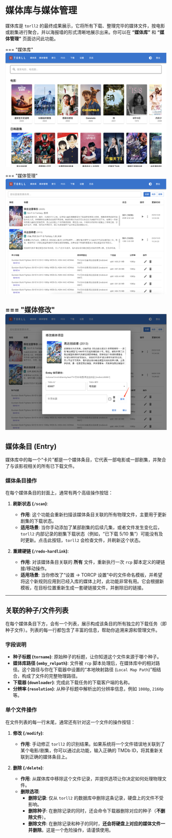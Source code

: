 # 媒体库与媒体管理

媒体库是 `torll2` 的最终成果展示，它将所有下载、整理完毕的媒体文件，按电影或剧集进行聚合，并以海报墙的形式清晰地展示出来。你可以在 **“媒体库”** 和 **“媒体管理”** 页面访问此功能。

=== "媒体库"
    ![媒体库](torll2_screenshots/media-library.png)

=== "媒体管理"
    ![媒体管理](../torll2_screenshots/media-table.png)

=== "媒体修改"
    ![修改媒体信息](../torll2_screenshots/modify-media.png)
---

## 媒体条目 (Entry)

媒体库中的每一个“卡片”都是一个媒体条目，它代表一部电影或一部剧集，并聚合了与该影视相关的所有已下载文件。

### 媒体条目操作

在每个媒体条目的封面上，通常有两个高级操作按钮：

1.  **刷新状态 (`/scan`)**: 
    - **作用**: 这个功能会重新扫描该媒体条目关联的所有物理文件，主要用于更新剧集的下载状态。
    - **适用场景**: 当你手动添加了某部剧集的后续几集，或者文件发生变化后，`torll2` 内部记录的剧集下载状态（例如，“已下载 5/10 集”）可能没有及时更新。点击此按钮，`torll2` 会检查文件，并刷新这个状态。

2.  **重建硬链 (`/redo-hardlink`)**:
    - **作用**: 对该媒体条目关联的 **所有** 文件，重新执行一次 `rcp` 脚本定义的硬链接/移动操作。
    - **适用场景**: 当你修改了“设置 -> TORCP 设置”中的文件命名模板，并希望将这个新规则应用到已经入库的媒体上时，此功能非常有用。它会根据新模板，在目标位置重新生成一套硬链接文件，并删除旧的链接。

---

## 关联的种子/文件列表

在每个媒体条目下方，会有一个列表，展示构成该条目的所有独立的下载任务（即种子文件）。列表的每一行都包含了丰富的信息，帮助你追溯来源和管理文件。

### 字段说明

- **种子标题 (`torname`)**: 原始种子的标题，让你知道这个文件来源于哪个种子。
- **媒体库路径 (`emby_relpath`)**: 文件被 `rcp` 脚本处理后，在媒体库中的相对路径。这个路径与你在下载器中设置的“本地映射路径 (`Local Map Path`)”相结合，构成了文件的完整物理路径。
- **下载器 (`downloader`)**: 完成此下载任务的下载客户端的名称。
- **分辨率 (`resolution`)**: 从种子标题中解析出的分辨率信息，例如 `1080p`, `2160p` 等。

### 单个文件操作

在文件列表的每一行末尾，通常还有针对这一个文件的操作按钮：

1.  **修改 (`/modify`)**:
    - **作用**: 手动修正 `torll2` 的识别结果。如果系统将一个文件错误地关联到了某个电影/剧集，你可以通过此功能，输入正确的 TMDb ID，将其重新关联到正确的媒体条目上。

2.  **删除 (`/delete`)**:
    - **作用**: 从媒体库中移除这个文件记录，并提供选项让你决定如何处理物理文件。
    - **删除选项**:
        - **删除记录**: 仅从 `torll2` 的数据库中删除这条记录，硬盘上的文件不受影响。
        - **删除种子**: 在删除记录的同时，还会命令下载器删除对应的种子（**不删除文件**）。
        - **删除文件**: 在删除记录和种子的同时，**还会将硬盘上对应的媒体文件一并删除**。这是一个危险操作，请谨慎使用。
